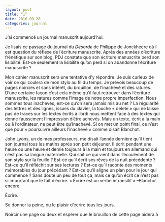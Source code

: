 ```yaml
---
layout: post
title: “1”
date: 2016-09-28 
categories: journal
---
```


J’ai commencé un journal manuscrit aujourd’hui. 

Je lisais ce passage du journal du _Désorde_ de Philippe de Jonckheere où il est question du réflexe de l’écriture manuscrite. Après des années d’écriture frénétique sur son blog, PDJ constate que son écriture manuscrite perd son lisibilité. Est-ce seulement la lisibilité qu’on perd si on abandonne l’écriture manuscrite ? 

Mon cahier manuscrit sera une tentative d’y répondre. Je suis curieux de voir ce qui coulera de mon stylo au fil du temps. Je prévois beaucoup de pages noircies et sans intérêt, du brouillon, de l’inachevé et des ratures. D’une certaine façon c’est cela même qu’il faut retrouver dans l’écriture manuscrite, les ratures comme l’image de notre propre imperfection. Nous sommes tous inachevés, est-ce qu’on sera jamais mis au net ? La régularité des lettres et des lignes, issues du clavier, la touche « delete » qui ne laisse pas de traces sur les textes écrits à l’ordi nous mettent face à des textes qui donne faussement l’impression d’être achevés. Mais un texte, écrit à la main ou à l’ordinateur, ne peut être qu’inachevé. Si on met un point final, ce n’est que pour « poursuivre ailleurs l’inachevé » comme disait Blanchot.    

John Lyons, un de mes professeurs, me disait l’année dernière qu’il tient son journal tous les matins après son petit déjeuner. Il écrit pendant une heure ou une heure et demie toujours à la main et toujours en allemand qui n’est pas sa langue maternelle. Qui sait ce qui vient dans l’écoulement de son stylo sur la feuille ?  Est-ce qu’il écrit ses rêves de la nuit précédente ? Est-ce qu’il réfléchit sur ses lectures ? Est-ce qu’il raconte des moments mémorables du jour précédant ? Est-ce qu’il aligne  un plan pour le jour qui commence ? Sans doute un peu de tout ça, mais ce qu’on écrit ce n’est pas si important que le fait d’écrire. « Écrire est un verbe intransitif » –Blanchot encore. 

Écrire. 

Se donner la peine, ou le plaisir d’écrire tous les jours. 

Noircir une page ou deux et espérer que le brouillon de cette page aidera à mettre le chaos de l’esprit un peu plus net.   

